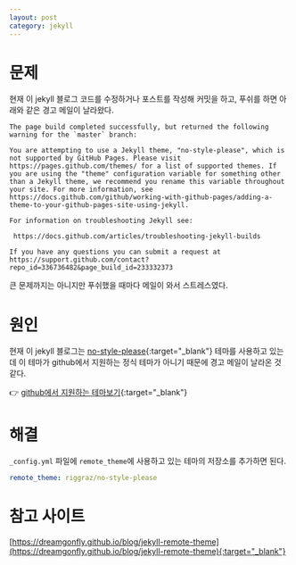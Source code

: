 ```yaml
---
layout: post
category: jekyll 
---
```


# 문제

현재 이 jekyll 블로그 코드를 수정하거나 포스트를 작성해 커밋을 하고, 푸쉬를 하면 아래와 같은 경고 메일이 날라왔다.

```text
The page build completed successfully, but returned the following warning for the `master` branch:

You are attempting to use a Jekyll theme, "no-style-please", which is not supported by GitHub Pages. Please visit https://pages.github.com/themes/ for a list of supported themes. If you are using the "theme" configuration variable for something other than a Jekyll theme, we recommend you rename this variable throughout your site. For more information, see https://docs.github.com/github/working-with-github-pages/adding-a-theme-to-your-github-pages-site-using-jekyll.

For information on troubleshooting Jekyll see:

 https://docs.github.com/articles/troubleshooting-jekyll-builds

If you have any questions you can submit a request at https://support.github.com/contact?repo_id=336736482&page_build_id=233332373
```

큰 문제까지는 아니지만 푸쉬했을 때마다 메일이 와서 스트레스였다. 

# 원인

현재 이 jekyll 블로그는 [no-style-please](https://github.com/riggraz/no-style-please){:target="_blank"} 테마를 사용하고 있는데 이 테마가 github에서 지원하는 정식 테마가 아니기 때문에 경고 메일이 날라온 것 같다. 

👉 [github에서 지원하는 테마보기](https://pages.github.com/themes/){:target="_blank"}

# 해결

`_config.yml` 파일에 `remote_theme`에 사용하고 있는 테마의 저장소를 추가하면 된다.

```yaml
remote_theme: riggraz/no-style-please
```

# 참고 사이트

[https://dreamgonfly.github.io/blog/jekyll-remote-theme](https://dreamgonfly.github.io/blog/jekyll-remote-theme){:target="_blank"}
